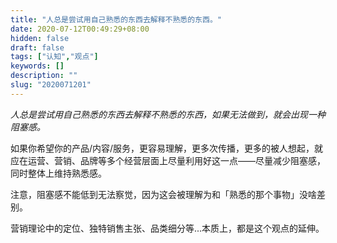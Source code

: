 ```yaml
---
title: "人总是尝试用自己熟悉的东西去解释不熟悉的东西。"
date: 2020-07-12T00:49:29+08:00
hidden: false
draft: false
tags: ["认知","观点"]
keywords: []
description: ""
slug: "2020071201"
---
```


*人总是尝试用自己熟悉的东西去解释不熟悉的东西，如果无法做到，就会出现一种阻塞感。*

如果你希望你的产品/内容/服务，更容易理解，更多次传播，更多的被人想起，就应在运营、营销、品牌等多个经营层面上尽量利用好这一点——尽量减少阻塞感，同时整体上维持熟悉感。

<!--more-->

注意，阻塞感不能低到无法察觉，因为这会被理解为和「熟悉的那个事物」没啥差别。

营销理论中的定位、独特销售主张、品类细分等...本质上，都是这个观点的延伸。

